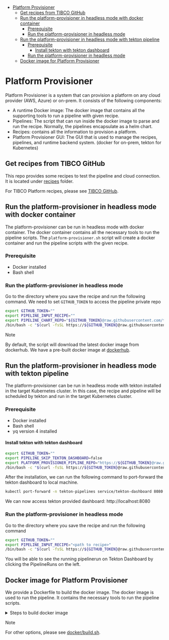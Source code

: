<!-- TOC -->
* [Platform Provisioner](#platform-provisioner)
  * [Get recipes from TIBCO GitHub](#get-recipes-from-tibco-github)
  * [Run the platform-provisioner in headless mode with docker container](#run-the-platform-provisioner-in-headless-mode-with-docker-container)
    * [Prerequisite](#prerequisite)
    * [Run the platform-provisioner in headless mode](#run-the-platform-provisioner-in-headless-mode)
  * [Run the platform-provisioner in headless mode with tekton pipeline](#run-the-platform-provisioner-in-headless-mode-with-tekton-pipeline)
    * [Prerequisite](#prerequisite-1)
      * [Install tekton with tekton dashboard](#install-tekton-with-tekton-dashboard)
    * [Run the platform-provisioner in headless mode](#run-the-platform-provisioner-in-headless-mode-1)
  * [Docker image for Platform Provisioner](#docker-image-for-platform-provisioner)
<!-- TOC -->

# Platform Provisioner

Platform Provisioner is a system that can provision a platform on any cloud provider (AWS, Azure) or on-prem. It consists of the following components:
* A runtime Docker image: The docker image that contains all the supporting tools to run a pipeline with given recipe.
* Pipelines: The script that can run inside the docker image to parse and run the recipe. Normally, the pipelines encapsulate as a helm chart.
* Recipes: contains all the information to provision a platform.
* Platform Provisioner GUI: The GUI that is used to manage the recipes, pipelines, and runtime backend system. (docker for on-prem, tekton for Kubernetes)

## Get recipes from TIBCO GitHub

This repo provides some recipes to test the pipeline and cloud connection. It is located under [recipes](docs/recipes) folder.

For TIBCO Platform recipes, please see [TIBCO GitHub](https://github.com/tibco/cicinfra-devops/tree/main/recipes/cp-platform-dev/DataPlane/environments).

## Run the platform-provisioner in headless mode with docker container

The platform-provisioner can be run in headless mode with docker container. The docker container contains all the necessary tools to run the pipeline scripts.
The `platform-provisioner.sh` script will create a docker container and run the pipeline scripts with the given recipe.

### Prerequisite

* Docker installed
* Bash shell

### Run the platform-provisioner in headless mode

Go to the directory where you save the recipe and run the following command.
We need to set `GITHUB_TOKEN` to access the pipeline private repo
```bash
export GITHUB_TOKEN=""
export PIPELINE_INPUT_RECIPE=""
export PIPELINE_CHART_REPO="${GITHUB_TOKEN}@raw.githubusercontent.com/tibco/platform-provisioner/gh-pages/"
/bin/bash -c "$(curl -fsSL https://${GITHUB_TOKEN}@raw.githubusercontent.com/tibco/platform-provisioner/main/dev/platform-provisioner.sh)"
```

> [!Note]
> By default, the script will download the latest docker image from dockerhub.
> We have a pre-built docker image at [dockerhub](https://hub.docker.com/repository/docker/syantibco/platform-provisioner/general).

## Run the platform-provisioner in headless mode with tekton pipeline

The platform-provisioner can be run in headless mode with tekton installed in the target Kubernetes cluster. 
In this case, the recipe and pipeline will be scheduled by tekton and run in the target Kubernetes cluster.

### Prerequisite

* Docker installed
* Bash shell
* yq version 4 installed

#### Install tekton with tekton dashboard
```bash
export GITHUB_TOKEN=""
export PIPELINE_SKIP_TEKTON_DASHBOARD=false
export PLATFORM_PROVISIONER_PIPLINE_REPO="https://${GITHUB_TOKEN}@raw.githubusercontent.com/tibco/platform-provisioner/gh-pages/"
/bin/bash -c "$(curl -fsSL https://${GITHUB_TOKEN}@raw.githubusercontent.com/tibco/platform-provisioner/main/dev/platform-provisioner-install.sh)"
```

After the installation, we can run the following command to port-forward the tekton dashboard to local machine.
```bash
kubectl port-forward -n tekton-pipelines service/tekton-dashboard 8080:9097
```

We can now access tekton provided dashboard: http://localhost:8080

### Run the platform-provisioner in headless mode

Go to the directory where you save the recipe and run the following command
```bash
export GITHUB_TOKEN=""
export PIPELINE_INPUT_RECIPE="<path to recipe>"
/bin/bash -c "$(curl -fsSL https://${GITHUB_TOKEN}@raw.githubusercontent.com/tibco/platform-provisioner/main/dev/platform-provisioner-pipelinerun.sh)"
```

You will be able to see the running pipelinerun on Tekton Dashboard by clicking the PipelineRuns on the left.

## Docker image for Platform Provisioner

We provide a Dockerfile to build the docker image. The docker image is used to run the pipeline. It contains the necessary tools to run the pipeline scripts.

<details>
<summary>Steps to build docker image</summary>
To build docker image locally, run the following command:

```bash
cd docker
./build.sh
```

This will build the docker image called `platform-provisioner:latest`.

To build multi-arch docker image and push to remote docker registry, run the following command:

```bash
export DOCKER_REGISTRY="<your docker registry repo>"
export PUSH_DOCKER_IMAGE=true
cd docker
./build.sh
```
This will build the docker image called `<your docker registry repo>/platform-provisioner:latest` and push to remote docker registry.

</details>

> [!Note]
> For other options, please see [docker/build.sh](docker/build.sh).

